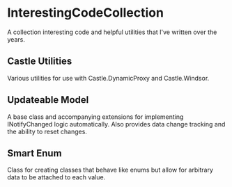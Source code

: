 # InterestingCodeCollection
A collection interesting code and helpful utilities that I've written over the years.

## Castle Utilities
Various utilities for use with Castle.DynamicProxy and Castle.Windsor.

## Updateable Model
A base class and accompanying extensions  for implementing INotifyChanged logic automatically. Also provides data change tracking and the ability to reset changes.

## Smart Enum
Class for creating classes that behave like enums but allow for arbitrary data to be attached to each value.
